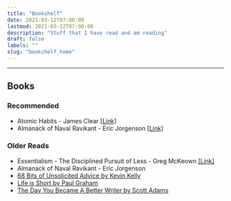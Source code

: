```yaml
---
title: "Bookshelf"
date: 2021-03-12T07:00:00
lastmod: 2021-03-12T07:00:00
description: "Stuff that I have read and am reading"
draft: false
labels: ""
slug: "bookshelf_home"
---
```


***
## Books


### Recommended

- Atomic Habits - James Clear <a href="https://amzn.to/3bHpdLW" target="blank">[Link]</a>
- Almanack of Naval Ravikant - Eric Jorgenson <a href="https://amzn.to/3DsVovr" target="blank">[Link]</a>

### Older Reads

- Essentialism - The Disciplined Pursuit of Less - Greg McKeown <a href="https://amzn.to/3NZFY6E" target="blank">[Link]</a>
- Almanack of Naval Ravikant - Eric Jorgenson
- <a href="https://kk.org/thetechnium/68-bits-of-unsolicited-advice/" target="blank">68 Bits of Unsolicited Advice by Kevin Kelly</a>
- <a href="http://www.paulgraham.com/vb.html" target="blank">Life is Short by Paul Graham</a>
- <a href="https://dilbertblog.typepad.com/the_dilbert_blog/2007/06/the_day_you_bec.html" target="blank">The Day You Became A Better Writer by Scott Adams</a>

<!-- ## Articles & Blogs

### Life



### Writing -->



<!-- ### Health

- <a href="https://litemind.com/boost-brain-power/" target="blank">120 Ways to Boost Your Brain Power</a>
- <a href="https://daveasprey.com/beginners-guide-to-biohacking-101/" target="blank">A Beginner’s Guide to Biohacking by Dave Asprey</a> -->
<!-- - \* <a href="https://www.newscientist.com/round-up/mind-guide/" target="blank">Mind guide</a> -->

<!-- ### Crypto

- \* <a href="https://bitcoin.org/bitcoin.pdf" target="blank">Bitcoin paper</a>
- \* <a href="https://vijayboyapati.medium.com/the-bullish-case-for-bitcoin-6ecc8bdecc1" target="blank">The Bullish Case for Bitcoin</a>  -->